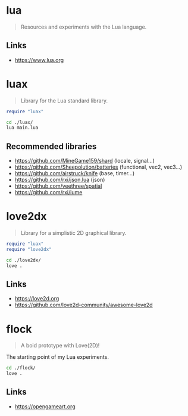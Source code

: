 lua
===

> Resources and experiments with the Lua language.

Links
-----

- https://www.lua.org

luax
====

> Library for the Lua standard library.

```lua
require "luax"
```

```bash
cd ./luax/
lua main.lua
```

Recommended libraries
---------------------

- https://github.com/MineGame159/shard (locale, signal...)
- https://github.com/Sheepolution/batteries (functional, vec2, vec3...)
- https://github.com/airstruck/knife (base, timer...)
- https://github.com/rxi/json.lua (json)
- https://github.com/veethree/spatial
- https://github.com/rxi/lume

love2dx
=======

> Library for a simplistic 2D graphical library.

```lua
require "luax"
require "love2dx"
```

```bash
cd ./love2dx/
love .
```

Links
-----

- https://love2d.org
- https://github.com/love2d-community/awesome-love2d

flock
=====

> A boid prototype with Love(2D)!

The starting point of my Lua experiments.

```bash
cd ./flock/
love .
```

Links
-----

- https://opengameart.org
